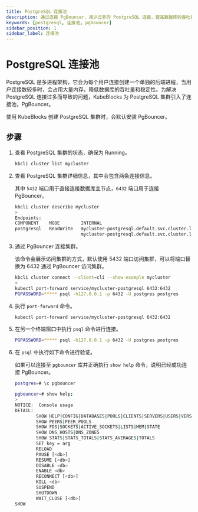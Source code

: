 ```yaml
---
title: PostgreSQL 连接池
description: 通过连接 PgBouncer，减少过多的 PostgreSQL 连接，提高数据库的吞吐量和稳定性。
keywords: [postgresql, 连接池, pgbouncer]
sidebar_position: 1
sidebar_label: 连接池
---
```


# PostgreSQL 连接池

PostgreSQL 是多进程架构，它会为每个用户连接创建一个单独的后端进程，当用户连接数较多时，会占用大量内存，降低数据库的吞吐量和稳定性。为解决 PostgreSQL 连接过多而导致的问题，KubeBlocks 为 PostgreSQL 集群引入了连接池，PgBouncer。

使用 KubeBlocks 创建 PostgreSQL 集群时，会默认安装 PgBouncer。

## 步骤

1. 查看 PostgreSQL 集群的状态，确保为 Running。

   ```bash
   kbcli cluster list mycluster
   ```

2. 查看 PostgreSQL 集群详细信息，其中会包含两条连接信息。

    其中 `5432` 端口用于直接连接数据库主节点，`6432` 端口用于连接 PgBouncer。

    ```bash
    kbcli cluster describe mycluster
    >
    Endpoints:
    COMPONENT    MODE        INTERNAL                                              EXTERNAL   
    postgresql   ReadWrite   mycluster-postgresql.default.svc.cluster.local:5432   <none>     
                             mycluster-postgresql.default.svc.cluster.local:6432         
    ```

3. 通过 PgBouncer 连接集群。

   该命令会展示访问集群的方式，默认使用 5432 端口访问集群，可以将端口替换为 6432 通过 PgBouncer 访问集群。

    ```bash
    kbcli cluster connect --client=cli --show-example mycluster
    >
    kubectl port-forward service/mycluster-postgresql 6432:6432
    PGPASSWORD=***** psql -h127.0.0.1 -p 6432 -U postgres postgres
    ```

4. 执行 `port-forward` 命令。

   ```bash
   kubectl port-forward service/mycluster-postgresql 6432:6432
   ```

5. 在另一个终端窗口中执行 `psql` 命令进行连接。

   ```bash
   PGPASSWORD=***** psql -h127.0.0.1 -p 6432 -U postgres postgres
   ```

6. 在 `psql` 中执行如下命令进行验证。

   如果可以连接至 `pgbouncer` 库并正确执行 `show help` 命令，说明已经成功连接 PgBouncer。

   ```bash
   postgres=# \c pgbouncer
   ```

   ```bash
   pgbouncer=# show help;
   >
   NOTICE:  Console usage
   DETAIL:  
           SHOW HELP|CONFIG|DATABASES|POOLS|CLIENTS|SERVERS|USERS|VERSION
           SHOW PEERS|PEER_POOLS
           SHOW FDS|SOCKETS|ACTIVE_SOCKETS|LISTS|MEM|STATE
           SHOW DNS_HOSTS|DNS_ZONES
           SHOW STATS|STATS_TOTALS|STATS_AVERAGES|TOTALS
           SET key = arg
           RELOAD
           PAUSE [<db>]
           RESUME [<db>]
           DISABLE <db>
           ENABLE <db>
           RECONNECT [<db>]
           KILL <db>
           SUSPEND
           SHUTDOWN
           WAIT_CLOSE [<db>]
   SHOW
   ```
